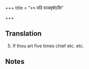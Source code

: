 +++
title = "०५ यदि पञ्चवृषोऽसि"

+++
## Translation
5. If thou art five times chief etc. etc.

## Notes

